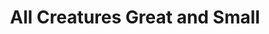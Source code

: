 ---
title: "All Creatures Great and Small"
url: /usk/all-creatures-great-and-small/
shop: Gebrauchtwaren
---